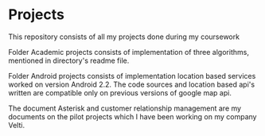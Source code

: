 # Projects
This repository consists of all my projects done during my coursework

Folder Academic projects consists of implementation of three algorithms, mentioned in directory's readme file.

Folder Android projects consists of implementation location based services worked on version Android 2.2. The code sources and 
location based api's written are compatible only on previous versions of google map api. 

The document Asterisk and customer relationship management are my documents on the pilot projects which I have been 
working on my company Velti.
